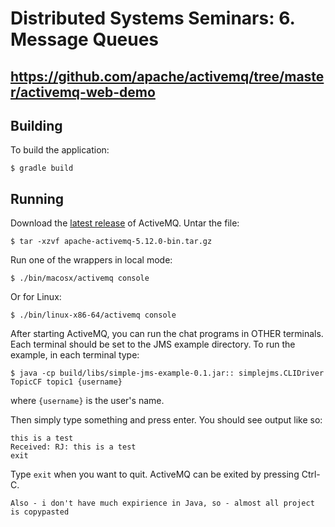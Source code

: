 Distributed Systems Seminars: 6. Message Queues 
=====================================
https://github.com/apache/activemq/tree/master/activemq-web-demo
--------

Building
--------
To build the application:

    $ gradle build

Running
-------
Download the [latest release](http://activemq.apache.org/activemq-5120-release.html) of ActiveMQ.  Untar the file:

    $ tar -xzvf apache-activemq-5.12.0-bin.tar.gz

Run one of the wrappers in local mode:

    $ ./bin/macosx/activemq console

Or for Linux:

    $ ./bin/linux-x86-64/activemq console

After starting ActiveMQ, you can run the chat programs in OTHER terminals.  Each terminal should be set to the JMS example directory.  To run the example, in each terminal type:

    $ java -cp build/libs/simple-jms-example-0.1.jar:: simplejms.CLIDriver TopicCF topic1 {username}

where `{username}` is the user's name.

Then simply type something and press enter.  You should see output like so:

    this is a test
    Received: RJ: this is a test
    exit

Type `exit` when you want to quit.  ActiveMQ can be exited by pressing Ctrl-C.










    Also - i don't have much expirience in Java, so - almost all project is copypasted
